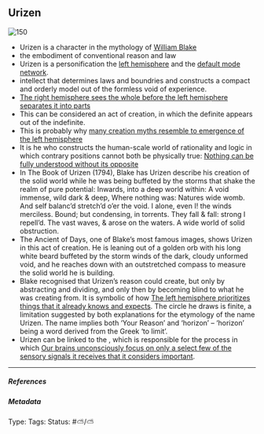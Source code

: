## Urizen

![150](%E2%9A%99%EF%B8%8F%20Tools/%F0%9F%93%B8%20Images/Pasted%20image%2020230224165822.png)

* Urizen is a character in the mythology of [William Blake]()
* the embodiment of conventional reason and law
* Urizen is a personification the [left hemisphere](Left%20hemisphere.md) and the [default mode network](Default%20mode%20network.md).
* intellect that determines laws and boundries and constructs a compact and orderly model out of the formless void of experience. 
* [The right hemisphere sees the whole before the left hemisphere separates it into parts](The%20right%20hemisphere%20sees%20the%20whole%20before%20the%20left%20hemisphere%20separates%20it%20into%20parts.md)
* This can be considered an act of creation, in which the definite appears out of the indefinite. 
* This is probably why [many creation myths resemble to emergence of the left hemisphere](Many%20creation%20myths%20resemble%20to%20emergence%20of%20the%20left%20hemisphere.md)
* It is he who constructs the human-scale world of rationality and logic in which contrary positions cannot both be physically true: [Nothing can be fully understood without its opposite](Nothing%20can%20be%20fully%20understood%20without%20its%20opposite.md)
* In The Book of Urizen (1794), Blake has Urizen describe his creation of the solid world while he was being buffeted by the storms that shake the realm of pure potential: Inwards, into a deep world within: A void immense, wild dark & deep,  Where nothing was: Natures wide womb.  And self balanc’d stretch’d o’er the void. I alone, even I! the winds merciless. Bound; but condensing, in torrents.  They fall & fall: strong I repell’d.  The vast waves, & arose on the waters.  A wide world of solid obstruction.
* The Ancient of Days, one of Blake’s most famous images, shows Urizen in this act of creation. He is leaning out of a golden orb with his long white beard buffeted by the storm winds of the dark, cloudy unformed void, and he reaches down with an outstretched compass to measure the solid world he is building. 
* Blake recognised that Urizen’s reason could create, but only by abstracting and dividing, and only then by becoming blind to what he was creating from. It is symbolic of how [The left hemisphere prioritizes things that it already knows and expects](The%20left%20hemisphere%20prioritizes%20things%20that%20it%20already%20knows%20and%20expects.md). The circle he draws is finite, a limitation suggested by both explanations for the etymology of the name Urizen. The name implies both ‘Your Reason’ and ‘horizon’ – ‘horizon’ being a word derived from the Greek ‘to limit’.
* Urizen can be linked to the , which is responsible for the process in which [Our brains unconsciously focus on only a select few of the sensory signals it receives that it considers important](Our%20brains%20unconsciously%20focus%20on%20only%20a%20select%20few%20of%20the%20sensory%20signals%20it%20receives%20that%20it%20considers%20important.md). 

---

##### References

##### Metadata

Type: 
Tags:
Status: #⛅️/⛅️
